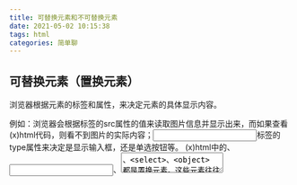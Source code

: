 ```yaml
---
title: 可替换元素和不可替换元素
date: 2021-05-02 10:15:38
tags: html
categories: 简单聊
---
```


## 可替换元素（置换元素）

浏览器根据元素的标签和属性，来决定元素的具体显示内容。 

例如：浏览器会根据<img>标签的src属性的值来读取图片信息并显示出来，而如果查看(x)html代码，则看不到图片的实际内容；<input>标签的type属性来决定是显示输入框，还是单选按钮等。 (x)html中的<img>、<input>、<textarea>、<select>、<object>  都是置换元素。这些元素往往没有实际的内容，即是一个空元素。 

置换元素在其显示中生成了框，这也就是有的内联元素能够设置宽高的原因。

## 不可替换元素（非置换元素）

(x)html 的大多数元素是不可替换元素，即其内容直接表现给用户端（如浏览器）。 

例如： <label>label中的内容</label> 标签<label>是一个非置换元素，文字label中的内容”将全被显示。



[牛客题目](https://www.nowcoder.com/questionTerminal/480a591c51e848169c31de26c639e4d1)

[mdn 可替换元素](https://developer.mozilla.org/zh-CN/docs/Web/CSS/Replaced_element)